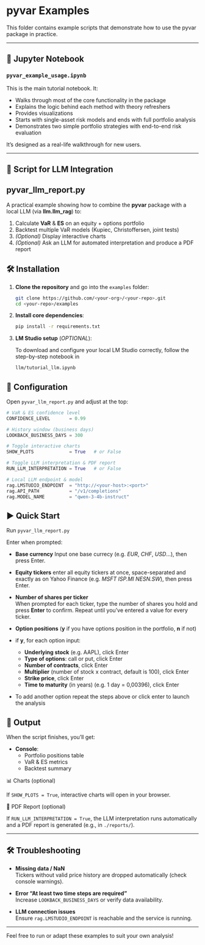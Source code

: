 # pyvar Examples

This folder contains example scripts that demonstrate how to use the pyvar package in practice.

---

## 📘 Jupyter Notebook

### `pyvar_example_usage.ipynb`

This is the main tutorial notebook. It:

- Walks through most of the core functionality in the package
- Explains the logic behind each method with theory refreshers
- Provides visualizations
- Starts with single-asset risk models and ends with full portfolio analysis
- Demonstrates two simple portfolio strategies with end-to-end risk evaluation

It’s designed as a real-life walkthrough for new users.

---

## 🤖 Script for LLM Integration

## pyvar_llm_report.py

A practical example showing how to combine the **pyvar** package with a local LLM (via **llm.llm_rag**) to:

1. Calculate **VaR** & **ES** on an equity + options portfolio  
2. Backtest multiple VaR models (Kupiec, Christoffersen, joint tests)  
3. _(Optional)_ Display interactive charts  
4. _(Optional)_ Ask an LLM for automated interpretation and produce a PDF report

## 🛠️ Installation

1. **Clone the repository** and go into the `examples` folder:  
   ```bash
   git clone https://github.com/<your-org>/<your-repo>.git
   cd <your-repo>/examples

2. **Install core dependencies**:  
   ```bash
   pip install -r requirements.txt

3. **LM Studio setup** (_OPTIONAL_):
   
   To download and configure your local LM Studio correctly, follow the step-by-step notebook in
   ```bash
   llm/tutorial_llm.ipynb
   ``` 


## 🔧 Configuration
Open `pyvar_llm_report.py` and adjust at the top:

```python
# VaR & ES confidence level
CONFIDENCE_LEVEL       = 0.99

# History window (business days)
LOOKBACK_BUSINESS_DAYS = 300

# Toggle interactive charts
SHOW_PLOTS             = True   # or False

# Toggle LLM interpretation & PDF report
RUN_LLM_INTERPRETATION = True   # or False

# Local LLM endpoint & model
rag.LMSTUDIO_ENDPOINT  = "http://<your-host>:<port>"
rag.API_PATH           = "/v1/completions"
rag.MODEL_NAME         = "qwen-3-4b-instruct"
```


## ▶️ Quick Start
Run `pyvar_llm_report.py`

Enter when prompted:

- **Base currency**
  Input one base currecy (e.g. _EUR_, _CHF_, _USD_...), then press Enter.

- **Equity tickers**
  enter all equity tickers at once, space-separated and exactly as on Yahoo Finance (e.g. _MSFT_ _ISP.MI_ _NESN.SW_), then press Enter.

- **Number of shares per ticker**  
  When prompted for each ticker, type the number of shares you hold and press **Enter** to confirm. Repeat until you’ve entered a value for every ticker.


- **Option positions** (**y** if you have options position in the portfolio, **n** if not)
 - if **y**, for each option input:
   - **Underlying stock** (e.g. AAPL), click Enter
   - **Type of options**: call or put, click Enter
   - **Number of contracts**, click Enter
   - **Multiplier** (number of stock x contract, default is 100), click Enter
   - **Strike price**, click Enter
   - **Time to maturity** (in years) (e.g. 1 day = 0,00396), click Enter
- To add another option repeat the steps above or click enter to launch the analysis  

## 📂 Output

When the script finishes, you’ll get:

- **Console**:  
  - Portfolio positions table  
  - VaR & ES metrics  
  - Backtest summary  


<summary>📊 Charts (optional)</summary> 

If `SHOW_PLOTS = True`, interactive charts will open in your browser.


<summary>📑 PDF Report (optional)</summary>

If `RUN_LLM_INTERPRETATION = True`, the LLM interpretation runs automatically and a PDF report is generated (e.g., in `./reports/`).
</details>

---

## 🛠️ Troubleshooting

- **Missing data / NaN**  
  Tickers without valid price history are dropped automatically (check console warnings).

- **Error “At least two time steps are required”**  
  Increase `LOOKBACK_BUSINESS_DAYS` or verify data availability.

- **LLM connection issues**  
  Ensure `rag.LMSTUDIO_ENDPOINT` is reachable and the service is running.




---

Feel free to run or adapt these examples to suit your own analysis!






